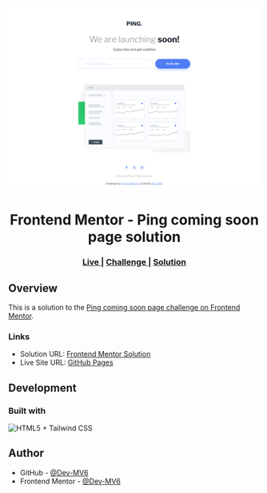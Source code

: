 ![](./screenshot.png)

<h1 align="center">Frontend Mentor - Ping coming soon page solution</h1>

<div align="center">
  <h3>
    <a href="https://dev-mv6.github.io/Frontend-Mentor-Challenges/N-Challenges/Ping%20coming%20soon%20page/">
      Live
    </a>
    <span> | </span>
    <a href="https://www.frontendmentor.io/challenges/ping-single-column-coming-soon-page-5cadd051fec04111f7b848da">
      Challenge
    </a>
   <span> | </span>
    <a href="https://www.frontendmentor.io/solutions/ping-single-column-coming-soon-page-YE_uKmSCnA">
      Solution
    </a>
  </h3>
</div>

## Overview

This is a solution to the [Ping coming soon page challenge on Frontend Mentor](https://www.frontendmentor.io/challenges/ping-single-column-coming-soon-page-5cadd051fec04111f7b848da).

### Links

- Solution URL: [Frontend Mentor Solution](https://www.frontendmentor.io/solutions/ping-single-column-coming-soon-page-YE_uKmSCnA)
- Live Site URL: [GitHub Pages](https://dev-mv6.github.io/Frontend-Mentor-Challenges/N-Challenges/Ping%20coming%20soon%20page/)

## Development

### Built with

<img src="https://skillicons.dev/icons?i=html,tailwind" title="HTML5 + Tailwind CSS">

## Author

- GitHub - [@Dev-MV6](https://github.com/Dev-MV6)
- Frontend Mentor - [@Dev-MV6](https://www.frontendmentor.io/profile/Dev-MV6)
